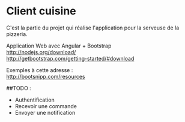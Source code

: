 Client cuisine
============

C'est la partie du projet qui réalise l'application pour la serveuse de la pizzeria.

Application Web avec Angular + Bootstrap   
http://nodejs.org/download/   
http://getbootstrap.com/getting-started/#download   

Exemples à cette adresse :   
http://bootsnipp.com/resources

##TODO :   

* Authentification
* Recevoir une commande
* Envoyer une notification